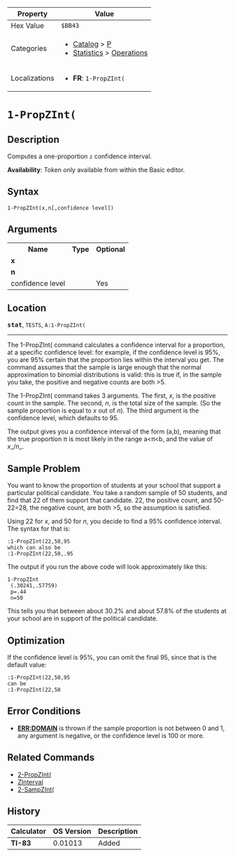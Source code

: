 | Property      | Value |
|---------------|-------|
| Hex Value     | `$BB43`|
| Categories    | <ul><li>[Catalog](<../categories/Catalog.md>) > [P](<../categories/Catalog.md#P>)</li><li>[Statistics](<../categories/Statistics.md>) > [Operations](<../categories/Statistics.md#Operations>)</li></ul> |
| Localizations | <ul><li><b>FR</b>: `1-PropZInt(`</li></ul> |

# `1-PropZInt(`

## Description
Computes a one-proportion `z` confidence interval.


<b>Availability</b>: Token only available from within the Basic editor.

## Syntax
`1-PropZInt(x,n[,confidence level])`

## Arguments
<table>
<tr><th>Name</th><th>Type</th><th>Optional</th></tr>

<tr><td><b>x</b></td><td></td><td></td></tr>

<tr><td><b>n</b></td><td></td><td></td></tr>

<tr><td>confidence level</td><td></td><td>Yes</td></tr>

</table>

## Location
<tt><kbd><b>stat</b></kbd></tt>, `TESTS`, `A:1-PropZInt(`
<hr>

The 1-PropZInt( command calculates a confidence interval for a proportion, at a specific confidence level: for example, if the confidence level is 95%, you are 95% certain that the proportion lies within the interval you get. The command assumes that the sample is large enough that the normal approximation to binomial distributions is valid: this is true if, in the sample you take, the positive and negative counts are both >5.

The 1-PropZInt( command takes 3 arguments. The first, _x_, is the positive count in the sample. The second, _n_, is the total size of the sample. (So the sample proportion is equal to _x_ out of _n_). The third argument is the confidence level, which defaults to 95.

The output gives you a confidence interval of the form (a,b), meaning that the true proportion π is most likely in the range a<π<b, and the value of _x__/n_.

## Sample Problem

You want to know the proportion of students at your school that support a particular political candidate. You take a random sample of 50 students, and find that 22 of them support that candidate. 22, the positive count, and 50-22=28, the negative count, are both >5, so the assumption is satisfied.

Using 22 for _x_, and 50 for _n_, you decide to find a 95% confidence interval. The syntax for that is:

```ti-basic
:1-PropZInt(22,50,95
which can also be
:1-PropZInt(22,50,.95
```

  
The output if you run the above code will look approximately like this:

```ti-basic
1-PropZInt
 (.30241,.57759)
 p=.44
 n=50
```

  
This tells you that between about 30.2% and about 57.8% of the students at your school are in support of the political candidate.

## Optimization

If the confidence level is 95%, you can omit the final 95, since that is the default value:

```ti-basic
:1-PropZInt(22,50,95
can be
:1-PropZInt(22,50
```

## Error Conditions

*   **[ERR:DOMAIN](/errors#domain)** is thrown if the sample proportion is not between 0 and 1, any argument is negative, or the confidence level is 100 or more.

## Related Commands

*   [2-PropZInt(](/2-propzint)
*   [ZInterval](/zinterval)
*   [2-SampZInt(](/2-sampzint)

## History
| Calculator | OS Version | Description |
|------------|------------|-------------|
| <b>TI-83</b> | 0.01013 | Added |


